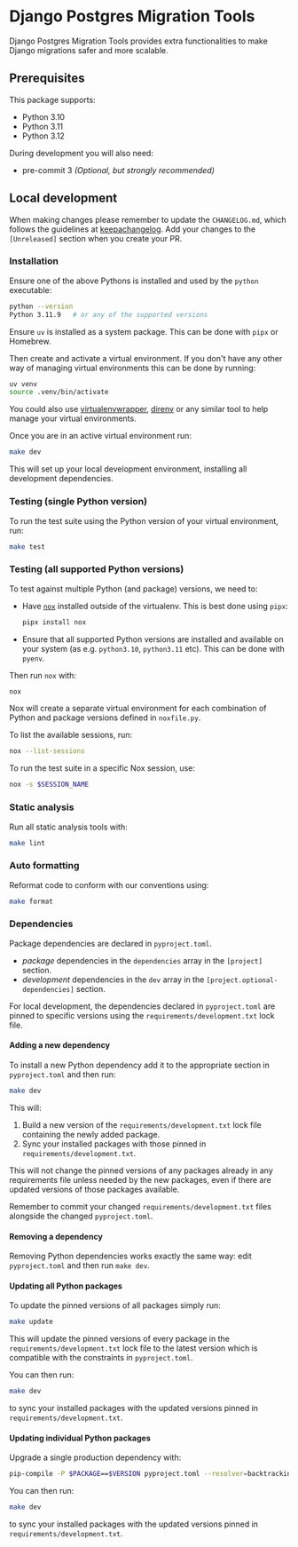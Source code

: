 # Django Postgres Migration Tools

Django Postgres Migration Tools provides extra functionalities to make Django
migrations safer and more scalable.

## Prerequisites

This package supports:

- Python 3.10
- Python 3.11
- Python 3.12

During development you will also need:

- pre-commit 3 _(Optional, but strongly recommended)_

## Local development

When making changes please remember to update the `CHANGELOG.md`, which follows
the guidelines at [keepachangelog]. Add your changes to the `[Unreleased]`
section when you create your PR.

[keepachangelog]: https://keepachangelog.com/

### Installation

Ensure one of the above Pythons is installed and used by the `python`
executable:

```sh
python --version
Python 3.11.9   # or any of the supported versions
```

Ensure `uv` is installed as a system package. This can be done with `pipx` or
Homebrew.

Then create and activate a virtual environment. If you don't have any other way
of managing virtual environments this can be done by running:

```sh
uv venv
source .venv/bin/activate
```

You could also use [virtualenvwrapper], [direnv] or any similar tool to help
manage your virtual environments.

Once you are in an active virtual environment run:

```sh
make dev
```

This will set up your local development environment, installing all development
dependencies.

[virtualenvwrapper]: https://virtualenvwrapper.readthedocs.io/
[direnv]: https://direnv.net

### Testing (single Python version)

To run the test suite using the Python version of your virtual environment,
run:

```sh
make test
```

### Testing (all supported Python versions)

To test against multiple Python (and package) versions, we need to:

- Have [`nox`][nox] installed outside of the virtualenv. This is best done
  using `pipx`:

  ```sh
  pipx install nox
  ```

- Ensure that all supported Python versions are installed and available on your
  system (as e.g. `python3.10`, `python3.11` etc). This can be done with
  `pyenv`.

Then run `nox` with:

```sh
nox
```

Nox will create a separate virtual environment for each combination of Python
and package versions defined in `noxfile.py`.

To list the available sessions, run:

```sh
nox --list-sessions
```

To run the test suite in a specific Nox session, use:

```sh
nox -s $SESSION_NAME
```

[nox]: https://nox.thea.codes/en/stable/

### Static analysis

Run all static analysis tools with:

```sh
make lint
```

### Auto formatting

Reformat code to conform with our conventions using:

```sh
make format
```

### Dependencies

Package dependencies are declared in `pyproject.toml`.

- _package_ dependencies in the `dependencies` array in the `[project]`
  section.
- _development_ dependencies in the `dev` array in the
  `[project.optional-dependencies]` section.

For local development, the dependencies declared in `pyproject.toml` are pinned
to specific versions using the `requirements/development.txt` lock file.

#### Adding a new dependency

To install a new Python dependency add it to the appropriate section in
`pyproject.toml` and then run:

```sh
make dev
```

This will:

1. Build a new version of the `requirements/development.txt` lock file
   containing the newly added package.
2. Sync your installed packages with those pinned in
   `requirements/development.txt`.

This will not change the pinned versions of any packages already in any
requirements file unless needed by the new packages, even if there are updated
versions of those packages available.

Remember to commit your changed `requirements/development.txt` files alongside
the changed `pyproject.toml`.

#### Removing a dependency

Removing Python dependencies works exactly the same way: edit `pyproject.toml`
and then run `make dev`.

#### Updating all Python packages

To update the pinned versions of all packages simply run:

```sh
make update
```

This will update the pinned versions of every package in the
`requirements/development.txt` lock file to the latest version which is
compatible with the constraints in `pyproject.toml`.

You can then run:

```sh
make dev
```

to sync your installed packages with the updated versions pinned in
`requirements/development.txt`.

#### Updating individual Python packages

Upgrade a single production dependency with:

```sh
pip-compile -P $PACKAGE==$VERSION pyproject.toml --resolver=backtracking --extra=dev --output-file=requirements/development.txt
```

You can then run:

```sh
make dev
```

to sync your installed packages with the updated versions pinned in
`requirements/development.txt`.
